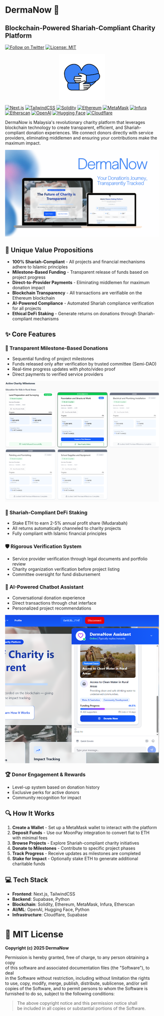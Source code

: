 # DermaNow 🌟

## Blockchain-Powered Shariah-Compliant Charity Platform

[![Follow on Twitter](https://img.shields.io/twitter/follow/dermanow?style=social)](https://twitter.com/dermanow)
[![License: MIT](https://img.shields.io/badge/License-MIT-blue.svg)](https://opensource.org/licenses/MIT)

<div align="center">
  <img src="public/Dermanow.png" alt="DermaNow Banner" width="150" height="150">
</div>

[![Next.js](https://img.shields.io/badge/Next.js-black?style=for-the-badge&logo=next.js&logoColor=white)](https://nextjs.org/)
[![TailwindCSS](https://img.shields.io/badge/TailwindCSS-%2338B2AC.svg?style=for-the-badge&logo=tailwind-css&logoColor=white)](https://tailwindcss.com/)
[![Solidity](https://img.shields.io/badge/Solidity-%23363636.svg?style=for-the-badge&logo=solidity&logoColor=white)](https://soliditylang.org/)
[![Ethereum](https://img.shields.io/badge/Ethereum-3C3C3D?style=for-the-badge&logo=Ethereum&logoColor=white)](https://ethereum.org/)
[![MetaMask](https://img.shields.io/badge/MetaMask-%23E2761B.svg?style=for-the-badge&logo=metamask&logoColor=white)](https://metamask.io/)
[![Infura](https://img.shields.io/badge/Infura-F6851B?style=for-the-badge&logo=infura&logoColor=white)](https://infura.io/)
[![Etherscan](https://img.shields.io/badge/Etherscan-21325b?style=for-the-badge&logo=ethereum&logoColor=white)](https://etherscan.io/)
[![OpenAI](https://img.shields.io/badge/OpenAI-412991?style=for-the-badge&logo=openai&logoColor=white)](https://openai.com/)
[![Hugging Face](https://img.shields.io/badge/Hugging%20Face-FFD21E?style=for-the-badge&logo=huggingface&logoColor=black)](https://huggingface.co/)
[![Cloudflare](https://img.shields.io/badge/Cloudflare-F38020?style=for-the-badge&logo=Cloudflare&logoColor=white)](https://www.cloudflare.com/)

DermaNow is Malaysia's revolutionary charity platform that leverages blockchain technology to create transparent, efficient, and Shariah-compliant donation experiences. We connect donors directly with service providers, eliminating middlemen and ensuring your contributions make the maximum impact.

<div align="center">
  <img src="public/readme/mockup.png" alt="Mockup" >
</div>

## 🚀 Unique Value Propositions

- **100% Shariah-Compliant** - All projects and financial mechanisms adhere to Islamic principles
- **Milestone-Based Funding** - Transparent release of funds based on project progress
- **Direct-to-Provider Payments** - Eliminating middlemen for maximum donation impact
- **Blockchain Transparency** - All transactions are verifiable on the Ethereum blockchain
- **AI-Powered Compliance** - Automated Shariah compliance verification for all projects
- **Ethical DeFi Staking** - Generate returns on donations through Shariah-compliant mechanisms

## ✨ Core Features

### 🔄 Transparent Milestone-Based Donations
- Sequential funding of project milestones
- Funds released only after verification by trusted committee (Semi-DAO)
- Real-time progress updates with photo/video proof
- Direct payments to verified service providers

<div align="center">
  <img src="public/readme/milestone.png" alt="Milestone" >
</div>

### 💼 Shariah-Compliant DeFi Staking
- Stake ETH to earn 2-5% annual profit share (Mudarabah)
- All returns automatically channeled to charity projects
- Fully compliant with Islamic financial principles

### 🛡️ Rigorous Verification System
- Service provider verification through legal documents and portfolio review
- Charity organization verification before project listing
- Committee oversight for fund disbursement

### 🤖 AI-Powered Chatbot Assistant
- Conversational donation experience
- Direct transactions through chat interface
- Personalized project recommendations

<div align="center">
  <img src="public/readme/chatbot.png" alt="Milestone" >
</div>

### 🏆 Donor Engagement & Rewards
- Level-up system based on donation history
- Exclusive perks for active donors
- Community recognition for impact

## 🔍 How It Works

1. **Create a Wallet** - Set up a MetaMask wallet to interact with the platform
2. **Deposit Funds** - Use our MoonPay integration to convert fiat to ETH with minimal fees
3. **Browse Projects** - Explore Shariah-compliant charity initiatives
4. **Donate to Milestones** - Contribute to specific project phases
5. **Track Progress** - Receive updates as milestones are completed
6. **Stake for Impact** - Optionally stake ETH to generate additional charitable funds

## 💻 Tech Stack

- **Frontend**: Next.js, TailwindCSS
- **Backend**: Supabase, Python
- **Blockchain**: Solidity, Ethereum, MetaMask, Infura, Etherscan
- **AI/ML**: OpenAI, Hugging Face, Python
- **Infrastructure**: Cloudflare, Supabase

# 📄 MIT License

**Copyright (c) 2025 DermaNow**

Permission is hereby granted, free of charge, to any person obtaining a copy  
of this software and associated documentation files (the "Software"), to deal  
in the Software without restriction, including without limitation the rights  
to use, copy, modify, merge, publish, distribute, sublicense, and/or sell  
copies of the Software, and to permit persons to whom the Software is  
furnished to do so, subject to the following conditions:

> The above copyright notice and this permission notice shall  
> be included in all copies or substantial portions of the Software.

